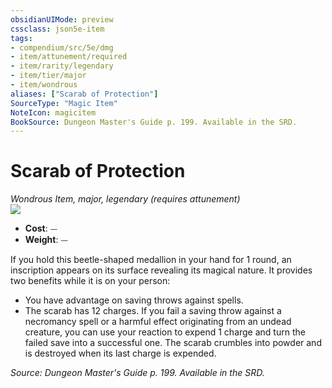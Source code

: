 ```yaml
---
obsidianUIMode: preview
cssclass: json5e-item
tags:
- compendium/src/5e/dmg
- item/attunement/required
- item/rarity/legendary
- item/tier/major
- item/wondrous
aliases: ["Scarab of Protection"]
SourceType: "Magic Item"
NoteIcon: magicitem
BookSource: Dungeon Master's Guide p. 199. Available in the SRD.
---
```

# Scarab of Protection
*Wondrous Item, major, legendary (requires attunement)*  
![](/2-Mechanics/CLI/items/img/scarab-of-protection.webp#right)  

- **Cost**: ⏤
- **Weight**: ⏤

If you hold this beetle-shaped medallion in your hand for 1 round, an inscription appears on its surface revealing its magical nature. It provides two benefits while it is on your person:

- You have advantage on saving throws against spells.  
- The scarab has 12 charges. If you fail a saving throw against a necromancy spell or a harmful effect originating from an undead creature, you can use your reaction to expend 1 charge and turn the failed save into a successful one. The scarab crumbles into powder and is destroyed when its last charge is expended.  

*Source: Dungeon Master's Guide p. 199. Available in the SRD.*